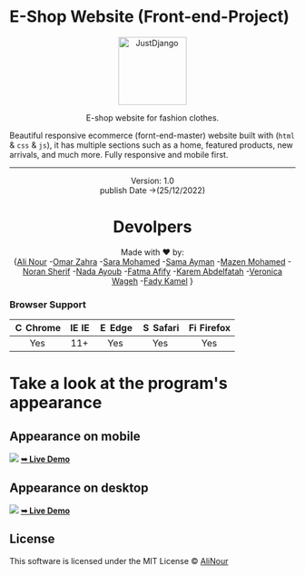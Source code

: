 # E-Shop Website (Front-end-Project)
<p align="center">
  <p align="center">
    <a href="https://webprojectcs3.000webhostapp.com/index.html" target="_blank">
      <img src="https://webprojectcs3.000webhostapp.com/img/logo.svg" alt="JustDjango" height="120">
    </a>
  </p>
  <p align="center">
    E-shop website for fashion clothes.
  </p>
</p>

Beautiful responsive ecommerce (fornt-end-master) website built with (`html` & `css` & `js`), it has multiple sections such as a home, featured products, new arrivals, and much more. Fully responsive and mobile first.


---

<div align="center">
<p align="center"> Version: 1.0<br> publish Date ->(25/12/2022)</p>
  
# Devolpers

<p align="center"> Made with ❤ by: <br>{<a href="https://www.linkedin.com/in/ali-nour-3309581b9/">Ali Nour</a> -<a href="https://www.linkedin.com/in/omar-zahrah-0021941a8/">Omar Zahra</a> -<a href="https://www.linkedin.com/in/saramohamedean/">Sara Mohamed</a> -<a href="https://www.linkedin.com/in/sama-ayman-830926233/">Sama Ayman</a> -<a href="https://www.linkedin.com/in/mazen-mohamed-9a0b88240">Mazen Mohamed</a> -<a href="https://www.linkedin.com/in/noran-sherif-7282a2235/">Noran Sherif</a> -<a href="https://www.linkedin.com/in/nadaa-ayoub-a5954a246/">Nada Ayoub</a> -<a href="https://www.linkedin.com/in/fatma-afify-76b4a6214">Fatma Afify</a> -<a href="https://www.linkedin.com/in/karem-abdelfatah-b70515248/">Karem Abdelfatah</a> -<a href="https://www.linkedin.com/in/vero-wageh-2392a8226">Veronica Wageh</a> -<a href="https://www.linkedin.com/in/fady-undefined-74a6a825b">Fady Kamel</a>  }</p>
</div>


### Browser Support
| <img src="https://user-images.githubusercontent.com/1215767/34348387-a2e64588-ea4d-11e7-8267-a43365103afe.png" alt="Chrome" width="16px" height="16px" /> Chrome | <img src="https://user-images.githubusercontent.com/1215767/34348590-250b3ca2-ea4f-11e7-9efb-da953359321f.png" alt="IE" width="16px" height="16px" /> IE | <img src="https://user-images.githubusercontent.com/1215767/34348380-93e77ae8-ea4d-11e7-8696-9a989ddbbbf5.png" alt="Edge" width="16px" height="16px" /> Edge | <img src="https://user-images.githubusercontent.com/1215767/34348394-a981f892-ea4d-11e7-9156-d128d58386b9.png" alt="Safari" width="16px" height="16px" /> Safari | <img src="https://user-images.githubusercontent.com/1215767/34348383-9e7ed492-ea4d-11e7-910c-03b39d52f496.png" alt="Firefox" width="16px" height="16px" /> Firefox |
| :---------: | :---------: | :---------: | :---------: | :---------: |
| Yes | 11+ | Yes | Yes | Yes |

# Take a look at the program's appearance

<h2>Appearance on mobile</h2> 
<img src="https://user-images.githubusercontent.com/74410154/209476503-88b3a582-41ac-4e5a-989f-9370bf1dae1e.png">
<a href="https://webprojectcs3.000webhostapp.com/"><strong>➥ Live Demo</strong></a>
<h2>Appearance on desktop</h2> 
<img src="https://user-images.githubusercontent.com/74410154/209476950-0b0dbe3f-2aaa-4583-af4f-7333100c6f86.png">
<a href="https://webprojectcs3.000webhostapp.com/"><strong>➥ Live Demo</strong></a>

## License

This software is licensed under the MIT License © [AliNour](https://github.com/alin00r)


